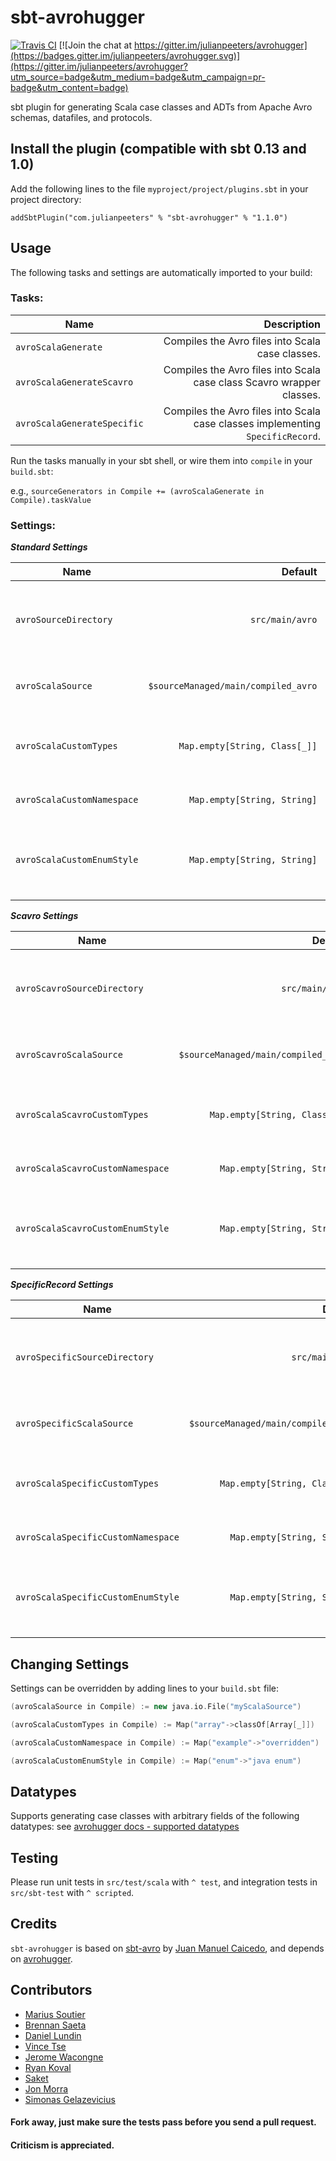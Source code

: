 # sbt-avrohugger


[![Travis CI](https://travis-ci.org/julianpeeters/sbt-avrohugger.svg?branch=master)](https://travis-ci.org/sbt/sbt-avrohugger)
[![Join the chat at https://gitter.im/julianpeeters/avrohugger](https://badges.gitter.im/julianpeeters/avrohugger.svg)](https://gitter.im/julianpeeters/avrohugger?utm_source=badge&utm_medium=badge&utm_campaign=pr-badge&utm_content=badge)


sbt plugin for generating Scala case classes and ADTs from Apache Avro schemas, datafiles, and protocols.


Install the plugin (compatible with sbt 0.13 and 1.0)
---------------------------------------

Add the following lines to the file ``myproject/project/plugins.sbt`` in your
project directory:

    addSbtPlugin("com.julianpeeters" % "sbt-avrohugger" % "1.1.0")


Usage
-----

The following tasks and settings are automatically imported to your build:

### Tasks:

| Name                        | Description                                                                     |
| --------------------------- | -------------------------------------------------------------------------------:|
| `avroScalaGenerate`         |  Compiles the Avro files into Scala case classes.                               |
| `avroScalaGenerateScavro`   |  Compiles the Avro files into Scala case class Scavro wrapper classes.          |
| `avroScalaGenerateSpecific` |  Compiles the Avro files into Scala case classes implementing `SpecificRecord`. |

Run the tasks manually in your sbt shell, or wire them into `compile` in your `build.sbt`:

e.g., `sourceGenerators in Compile += (avroScalaGenerate in Compile).taskValue`


### Settings:

_**Standard Settings**_

| Name                       | Default                               | Description                                                      |
| -------------------------- | -------------------------------------:| ----------------------------------------------------------------:|
| `avroSourceDirectory`      | ``src/main/avro``                     | Path containing ``*.avsc``, ``*.avdl``, and/or ``*.avro`` files. |
| `avroScalaSource`          | ``$sourceManaged/main/compiled_avro`` | Path for the generated ``*.scala`` or ``*.java``  files.         |
| `avroScalaCustomTypes`     | ``Map.empty[String, Class[_]]``       | Map for reassigning `array` to `Array`, `List`, or `Vector`.     |
| `avroScalaCustomNamespace` | ``Map.empty[String, String]``         | Map for reassigning namespaces.                                  |
| `avroScalaCustomEnumStyle` | ``Map.empty[String, String]``         | Map for reassigning enum style to `java enum` or `case object`.  |

_**Scavro Settings**_

| Name                             | Default                               | Description                                                      |
| -------------------------------- | -------------------------------------:| ----------------------------------------------------------------:|
| `avroScavroSourceDirectory`      | ``src/main/avro``                     | Path containing ``*.avsc``, ``*.avdl``, and/or ``*.avro`` files. |
| `avroScavroScalaSource`          | ``$sourceManaged/main/compiled_avro`` | Path for the generated ``*.scala`` or ``*.java``  files.         |
| `avroScalaScavroCustomTypes`     | ``Map.empty[String, Class[_]]``       | Map for reassigning `array` to `Array`, `List`, or `Vector`.     |
| `avroScalaScavroCustomNamespace` | ``Map.empty[String, String]``         | Map for reassigning namespaces.                                  |
| `avroScalaScavroCustomEnumStyle` | ``Map.empty[String, String]``         | Map for reassigning enum style to `java enum` or `case object`.  |

_**SpecificRecord Settings**_

| Name                               | Default                               | Description                                                      |
| ---------------------------------- | -------------------------------------:| ----------------------------------------------------------------:|
| `avroSpecificSourceDirectory`      | ``src/main/avro``                     | Path containing ``*.avsc``, ``*.avdl``, and/or ``*.avro`` files. |
| `avroSpecificScalaSource`          | ``$sourceManaged/main/compiled_avro`` | Path for the generated ``*.scala`` or ``*.java``  files.         |
| `avroScalaSpecificCustomTypes`     | ``Map.empty[String, Class[_]]``       | Map for reassigning `array` to `Array`, `List`, or `Vector`.     |
| `avroScalaSpecificCustomNamespace` | ``Map.empty[String, String]``         | Map for reassigning namespaces.                                  |
| `avroScalaSpecificCustomEnumStyle` | ``Map.empty[String, String]``         | Map for reassigning enum style to `java enum` or `case object`.  |


Changing Settings
-----------------

Settings can be overridden by adding lines to your `build.sbt` file:

```scala    
(avroScalaSource in Compile) := new java.io.File("myScalaSource")

(avroScalaCustomTypes in Compile) := Map("array"->classOf[Array[_]])

(avroScalaCustomNamespace in Compile) := Map("example"->"overridden")

(avroScalaCustomEnumStyle in Compile) := Map("enum"->"java enum")

```


Datatypes
---------

Supports generating case classes with arbitrary fields of the following
datatypes: see [avrohugger docs - supported datatypes](https://github.com/julianpeeters/avrohugger#supports-generating-case-classes-with-arbitrary-fields-of-the-following-datatypes)


Testing
-------

Please run unit tests in `src/test/scala` with `^ test`, and integration tests
in `src/sbt-test` with `^ scripted`.


Credits
-------

`sbt-avrohugger` is based on [sbt-avro](https://github.com/cavorite/sbt-avro) by [Juan Manuel Caicedo](http://cavorite.com/), and depends on [avrohugger](https://github.com/julianpeeters/avrohugger).


Contributors
------------

- [Marius Soutier](https://github.com/mariussoutier)
- [Brennan Saeta](https://github.com/saeta)
- [Daniel Lundin](https://github.com/dln)
- [Vince Tse](https://github.com/vtonehundred)
- [Jerome Wacongne](https://github.com/ch4mpy)
- [Ryan Koval](http://github.ryankoval.com)
- [Saket](https://github.com/skate056)
- [Jon Morra](https://github.com/jon-morra-zefr)
- [Simonas Gelazevicius](https://github.com/simsasg)

#### Fork away, just make sure the tests pass before you send a pull request.


#### Criticism is appreciated.
